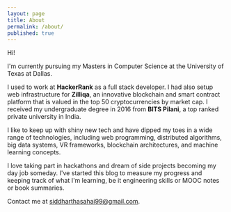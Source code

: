 ```yaml
---
layout: page
title: About
permalink: /about/
published: true
---
```


Hi!

I'm currently pursuing my Masters in Computer Science at the University of Texas at Dallas. 

I used to work at **HackerRank** as a full stack developer. I had also setup web infrastructure for **Zilliqa**, an innovative blockchain and smart contract platform that is valued in the top 50 cryptocurrencies by market cap. I received my undergraduate degree in 2016 from **BITS Pilani**, a top ranked private university in India. 

I like to keep up with shiny new tech and have dipped my toes in a wide range of technologies, including web programming, distributed algorithms, big data systems, VR frameworks, blockchain architectures, and machine learning concepts. 

I love taking part in hackathons and dream of side projects becoming my day job someday. I've started this blog to measure my progress and keeping track of what I'm learning, be it engineering skills or MOOC notes or book summaries. 

Contact me at [siddharthasahai99@gmail.com](mailto:siddharthasahai99@gmail.com).
